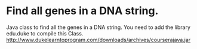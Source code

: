 # Find all genes in a DNA string.
Java class to find all the genes in a DNA string.
You need to add the library edu.duke to compile this Class.
http://www.dukelearntoprogram.com/downloads/archives/courserajava.jar

